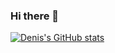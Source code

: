 ### Hi there 👋
[![Denis's GitHub stats](https://github-readme-stats.vercel.app/api?username=maina-dennis)](https://github.com/maina-dennis/github-readme-stats)


